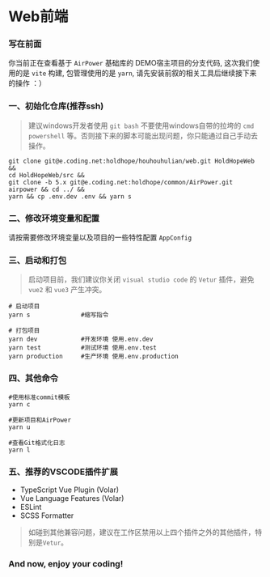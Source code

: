 # Web前端

### 写在前面

你当前正在查看基于 ```AirPower``` 基础库的 DEMO宿主项目的分支代码, 这次我们使用的是 ```vite``` 构建, 包管理使用的是 ```yarn```, 请先安装前叙的相关工具后继续接下来的操作 ：）

### 一、初始化仓库(推荐ssh)

> 建议windows开发者使用 ```git bash``` 不要使用windows自带的拉垮的 ```cmd``` ```powershell``` 等。否则接下来的脚本可能出现问题，你只能通过自己手动去操作。

```shell
git clone git@e.coding.net:holdhope/houhouhulian/web.git HoldHopeWeb &&
cd HoldHopeWeb/src && 
git clone -b 5.x git@e.coding.net:holdhope/common/AirPower.git airpower && cd ../ &&
yarn && cp .env.dev .env && yarn s
```

### 二、修改环境变量和配置

请按需要修改环境变量以及项目的一些特性配置 ```AppConfig```

### 三、启动和打包

> 启动项目前，我们建议你关闭 ```visual studio code``` 的 ```Vetur``` 插件，避免 ```vue2``` 和 ```vue3``` 产生冲突。


```shell
# 启动项目
yarn s              #缩写指令

# 打包项目
yarn dev            #开发环境 使用.env.dev
yarn test           #测试环境 使用.env.test
yarn production     #生产环境 使用.env.production
```

### 四、其他命令

```shell
#使用标准commit模板
yarn c   

#更新项目和AirPower
yarn u   

#查看Git格式化日志
yarn l           
```

### 五、推荐的VSCODE插件扩展

- TypeScript Vue Plugin (Volar)
- Vue Language Features (Volar)
- ESLint
- SCSS Formatter

> 如碰到其他兼容问题，建议在工作区禁用以上四个插件之外的其他插件，特别是```Vetur```。

### And now, enjoy your coding!